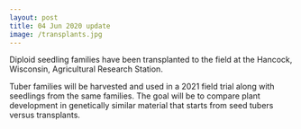 ```yaml
---
layout: post
title: 04 Jun 2020 update
image: /transplants.jpg
---
```


Diploid seedling families have been transplanted to the field at the Hancock, Wisconsin, Agricultural Research Station.  

Tuber families will be harvested and used in a 2021 field trial along with seedlings from the same families. The goal will be to compare plant development in genetically similar material that starts from seed tubers versus transplants.

